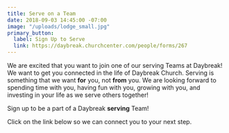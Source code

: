 ```yaml
---
title: Serve on a Team
date: 2018-09-03 14:45:00 -07:00
image: "/uploads/lodge_small.jpg"
primary_button:
  label: Sign Up to Serve
  link: https://daybreak.churchcenter.com/people/forms/267
---
```


We are excited that you want to join one of our serving Teams at Daybreak!  We want to get you connected in the life of Daybreak Church. Serving is something that we want **for** you, not **from** you.  We are looking forward to spending time with you, having fun with you, growing with you, and investing in your life as we serve others together!  

Sign up to be a part of a Daybreak **serving** Team! 

Click on the link below so we can connect you to your next step.